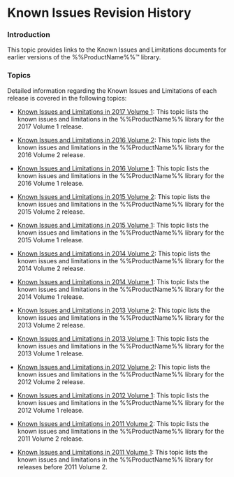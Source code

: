 ﻿<!--
|metadata|
{
    "fileName": "known-issues-revision-history",
    "controlName": "",
    "tags": ["Known Issues"]
}
|metadata|
-->

# Known Issues Revision History

### Introduction

This topic provides links to the Known Issues and Limitations documents for earlier versions of the %%ProductName%%™ library.

### Topics

Detailed information regarding the Known Issues and Limitations of each release is covered in the following topics:

- [Known Issues and Limitations in 2017 Volume 1](Known-Issues-and-Limitations-2017-Volume-1.html): This topic lists the known issues and limitations in the %%ProductName%% library for the 2017 Volume 1 release.

- [Known Issues and Limitations in 2016 Volume 2](Known-Issues-and-Limitations-2016-Volume-2.html): This topic lists the known issues and limitations in the %%ProductName%% library for the 2016 Volume 2 release.

- [Known Issues and Limitations in 2016 Volume 1](Known-Issues-and-Limitations-2016-Volume-1.html): This topic lists the known issues and limitations in the %%ProductName%% library for the 2016 Volume 1 release.

- [Known Issues and Limitations in 2015 Volume 2](Known-Issues-and-Limitations-2015-Volume-2.html): This topic lists the known issues and limitations in the %%ProductName%% library for the 2015 Volume 2 release.

- [Known Issues and Limitations in 2015 Volume 1](Known-Issues-and-Limitations-2015-Volume-1.html): This topic lists the known issues and limitations in the %%ProductName%% library for the 2015 Volume 1 release.

- [Known Issues and Limitations in 2014 Volume 2](Known-Issues-and-Limitations-2014-Volume-2.html): This topic lists the known issues and limitations in the %%ProductName%% library for the 2014 Volume 2 release.

- [Known Issues and Limitations in 2014 Volume 1](Known-Issues-and-Limitations-2014-Volume-1.html): This topic lists the known issues and limitations in the %%ProductName%% library for the 2014 Volume 1 release.

- [Known Issues and Limitations in 2013 Volume 2](Known-Issues-and-Limitations-2013-Volume-2.html): This topic lists the known issues and limitations in the %%ProductName%% library for the 2013 Volume 2 release.

- [Known Issues and Limitations in 2013 Volume 1](Known-Issues-and-Limitations-2013-Volume-1.html): This topic lists the known issues and limitations in the %%ProductName%% library for the 2013 Volume 1 release.

- [Known Issues and Limitations in 2012 Volume 2](Known-Issues-and-Limitations-2012-Volume-2.html): This topic lists the known issues and limitations in the %%ProductName%% library for the 2012 Volume 2 release.

- [Known Issues and Limitations in 2012 Volume 1](Known-Issues-and-Limitations-2012-Volume-1.html): This topic lists the known issues and limitations in the %%ProductName%% library for the 2012 Volume 1 release.

- [Known Issues and Limitations in 2011 Volume 2](Known-Issues-and-Limitations-2011-Volume-2.html): This topic lists the known issues and limitations in the %%ProductName%% library for the 2011 Volume 2 release.

- [Known Issues and Limitations in 2011 Volume 1](Known-Issues-and-Limitations-2011-Volume-1.html): This topic lists the known issues and limitations in the %%ProductName%% library for releases before 2011 Volume 2.





 

 

 


